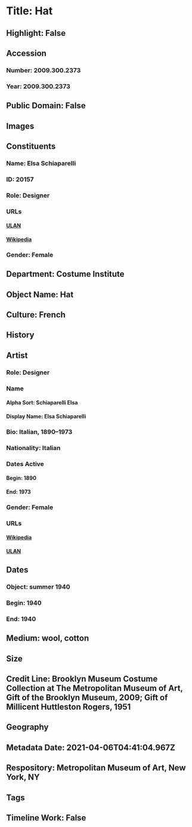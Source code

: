 # Title: Hat
## Highlight: False
## Accession
### Number: 2009.300.2373
### Year: 2009.300.2373
## Public Domain: False
## Images
## Constituents
### Name: Elsa Schiaparelli
### ID: 20157
### Role: Designer
### URLs
#### [ULAN](http://vocab.getty.edu/page/ulan/500121780)
#### [Wikipedia](https://www.wikidata.org/wiki/Q464023)
### Gender: Female
## Department: Costume Institute
## Object Name: Hat
## Culture: French
## History
## Artist
### Role: Designer
### Name
#### Alpha Sort: Schiaparelli Elsa
#### Display Name: Elsa Schiaparelli
### Bio: Italian, 1890–1973
### Nationality: Italian
### Dates Active
#### Begin: 1890
#### End: 1973
### Gender: Female
### URLs
#### [Wikipedia](https://www.wikidata.org/wiki/Q464023)
#### [ULAN](http://vocab.getty.edu/page/ulan/500121780)
## Dates
### Object: summer 1940
### Begin: 1940
### End: 1940
## Medium: wool, cotton
## Size
## Credit Line: Brooklyn Museum Costume Collection at The Metropolitan Museum of Art, Gift of the Brooklyn Museum, 2009; Gift of Millicent Huttleston Rogers, 1951
## Geography
## Metadata Date: 2021-04-06T04:41:04.967Z
## Respository: Metropolitan Museum of Art, New York, NY
## Tags
## Timeline Work: False